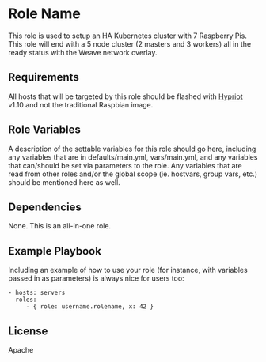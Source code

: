 Role Name
=========

This role  is used to setup an HA Kubernetes cluster with 7 Raspberry Pis.<br>
This role will end with a 5 node cluster (2 masters and 3 workers) all in the ready status with the Weave network overlay.<br>

Requirements
------------

All hosts that will be targeted by this role should be flashed with [Hypriot](https://blog.hypriot.com/downloads/) v1.10 and not the traditional Raspbian image. 

Role Variables
--------------

A description of the settable variables for this role should go here, including any variables that are in defaults/main.yml, vars/main.yml, and any variables that can/should be set via parameters to the role. Any variables that are read from other roles and/or the global scope (ie. hostvars, group vars, etc.) should be mentioned here as well.

Dependencies
------------

None. This is an all-in-one role.

Example Playbook
----------------

Including an example of how to use your role (for instance, with variables passed in as parameters) is always nice for users too:

    - hosts: servers
      roles:
         - { role: username.rolename, x: 42 }

License
-------

Apache